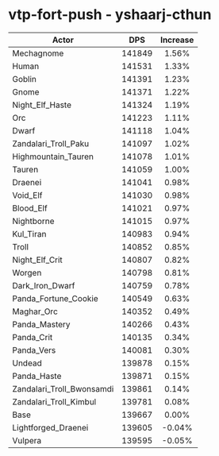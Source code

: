 # vtp-fort-push - yshaarj-cthun
| Actor | DPS | Increase |
|---|:---:|:---:|
|Mechagnome|141849|1.56%|
|Human|141531|1.33%|
|Goblin|141391|1.23%|
|Gnome|141371|1.22%|
|Night_Elf_Haste|141324|1.19%|
|Orc|141223|1.11%|
|Dwarf|141118|1.04%|
|Zandalari_Troll_Paku|141097|1.02%|
|Highmountain_Tauren|141078|1.01%|
|Tauren|141059|1.00%|
|Draenei|141041|0.98%|
|Void_Elf|141030|0.98%|
|Blood_Elf|141021|0.97%|
|Nightborne|141015|0.97%|
|Kul_Tiran|140983|0.94%|
|Troll|140852|0.85%|
|Night_Elf_Crit|140807|0.82%|
|Worgen|140798|0.81%|
|Dark_Iron_Dwarf|140759|0.78%|
|Panda_Fortune_Cookie|140549|0.63%|
|Maghar_Orc|140352|0.49%|
|Panda_Mastery|140266|0.43%|
|Panda_Crit|140135|0.34%|
|Panda_Vers|140081|0.30%|
|Undead|139878|0.15%|
|Panda_Haste|139871|0.15%|
|Zandalari_Troll_Bwonsamdi|139861|0.14%|
|Zandalari_Troll_Kimbul|139781|0.08%|
|Base|139667|0.00%|
|Lightforged_Draenei|139605|-0.04%|
|Vulpera|139595|-0.05%|
